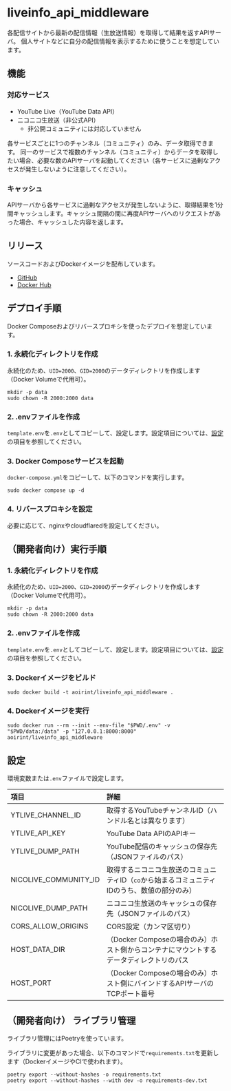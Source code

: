 # liveinfo_api_middleware

各配信サイトから最新の配信情報（生放送情報）を取得して結果を返すAPIサーバ。
個人サイトなどに自分の配信情報を表示するために使うことを想定しています。

## 機能

### 対応サービス

- YouTube Live（YouTube Data API）
- ニコニコ生放送（非公式API）
  - 非公開コミュニティには対応していません

各サービスごとに1つのチャンネル（コミュニティ）のみ、データ取得できます。
同一のサービスで複数のチャンネル（コミュニティ）からデータを取得したい場合、必要な数のAPIサーバを起動してください（各サービスに過剰なアクセスが発生しないように注意してください）。

### キャッシュ

APIサーバから各サービスに過剰なアクセスが発生しないように、取得結果を1分間キャッシュします。キャッシュ間隔の間に再度APIサーバへのリクエストがあった場合、キャッシュした内容を返します。

## リリース

ソースコードおよびDockerイメージを配布しています。

- [GitHub](https://github.com/aoirint/liveinfo_api_middleware)
- [Docker Hub](https://hub.docker.com/r/aoirint/liveinfo_api_middleware)

## デプロイ手順

Docker Composeおよびリバースプロキシを使ったデプロイを想定しています。

### 1. 永続化ディレクトリを作成

永続化のため、`UID=2000`、`GID=2000`のデータディレクトリを作成します（Docker Volumeで代用可）。

```shell
mkdir -p data
sudo chown -R 2000:2000 data
```

### 2. .envファイルを作成

`template.env`を`.env`としてコピーして、設定します。設定項目については、[設定](#設定)の項目を参照してください。

### 3. Docker Composeサービスを起動

`docker-compose.yml`をコピーして、以下のコマンドを実行します。

```shell
sudo docker compose up -d
```

### 4. リバースプロキシを設定

必要に応じて、nginxやcloudflaredを設定してください。

## （開発者向け）実行手順

### 1. 永続化ディレクトリを作成

永続化のため、`UID=2000`、`GID=2000`のデータディレクトリを作成します（Docker Volumeで代用可）。

```shell
mkdir -p data
sudo chown -R 2000:2000 data
```

### 2. .envファイルを作成

`template.env`を`.env`としてコピーして、設定します。設定項目については、[設定](#設定)の項目を参照してください。

### 3. Dockerイメージをビルド

```shell
sudo docker build -t aoirint/liveinfo_api_middleware .
```

### 4. Dockerイメージを実行

```shell
sudo docker run --rm --init --env-file "$PWD/.env" -v "$PWD/data:/data" -p "127.0.0.1:8000:8000" aoirint/liveinfo_api_middleware
```

## 設定

環境変数または`.env`ファイルで設定します。

|項目|詳細|
|:--|:--|
|YTLIVE_CHANNEL_ID|取得するYouTubeチャンネルID（ハンドル名とは異なります）|
|YTLIVE_API_KEY|YouTube Data APIのAPIキー|
|YTLIVE_DUMP_PATH|YouTube配信のキャッシュの保存先（JSONファイルのパス）|
|NICOLIVE_COMMUNITY_ID|取得するニコニコ生放送のコミュニティID（`co`から始まるコミュニティIDのうち、数値の部分のみ）|
|NICOLIVE_DUMP_PATH|ニコニコ生放送のキャッシュの保存先（JSONファイルのパス）|
|CORS_ALLOW_ORIGINS|CORS設定（カンマ区切り）|
|HOST_DATA_DIR|（Docker Composeの場合のみ）ホスト側からコンテナにマウントするデータディレクトリのパス|
|HOST_PORT|（Docker Composeの場合のみ）ホスト側にバインドするAPIサーバのTCPポート番号|

## （開発者向け） ライブラリ管理

ライブラリ管理にはPoetryを使っています。

ライブラリに変更があった場合、以下のコマンドで`requirements.txt`を更新します（DockerイメージやCIで使われます）。

```shell
poetry export --without-hashes -o requirements.txt
poetry export --without-hashes --with dev -o requirements-dev.txt
```
